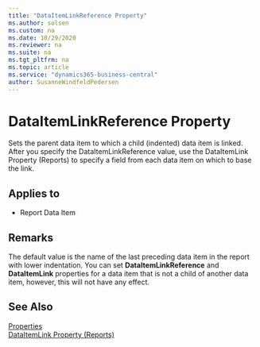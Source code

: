 ```yaml
---
title: "DataItemLinkReference Property"
ms.author: solsen
ms.custom: na
ms.date: 10/29/2020
ms.reviewer: na
ms.suite: na
ms.tgt_pltfrm: na
ms.topic: article
ms.service: "dynamics365-business-central"
author: SusanneWindfeldPedersen
---
```

[//]: # (START>DO_NOT_EDIT)
[//]: # (IMPORTANT:Do not edit any of the content between here and the END>DO_NOT_EDIT.)
[//]: # (Any modifications should be made in the .xml files in the ModernDev repo.)
# DataItemLinkReference Property
Sets the parent data item to which a child (indented) data item is linked. After you specify the DataItemLinkReference value, use the DataItemLink Property (Reports) to specify a field from each data item on which to base the link.

## Applies to
-   Report Data Item

[//]: # (IMPORTANT: END>DO_NOT_EDIT)
## Remarks  
The default value is the name of the last preceding data item in the report with lower indentation. You can set **DataItemLinkReference** and **DataItemLink** properties for a data item that is not a child of another data item, however, this will not have any effect.  

## See Also  
[Properties](devenv-properties.md)  
[DataItemLink Property (Reports)](devenv-dataitemlink-reports-property.md)  